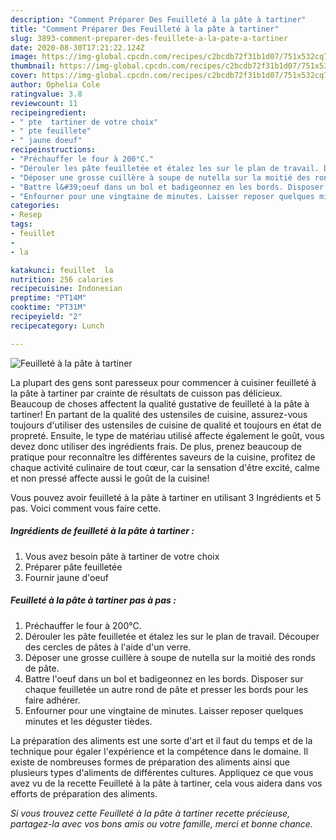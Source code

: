 ```yaml
---
description: "Comment Préparer Des Feuilleté à la pâte à tartiner"
title: "Comment Préparer Des Feuilleté à la pâte à tartiner"
slug: 3893-comment-preparer-des-feuillete-a-la-pate-a-tartiner
date: 2020-08-30T17:21:22.124Z
image: https://img-global.cpcdn.com/recipes/c2bcdb72f31b1d07/751x532cq70/feuillete-a-la-pate-a-tartiner-photo-principale-de-la-recette.jpg
thumbnail: https://img-global.cpcdn.com/recipes/c2bcdb72f31b1d07/751x532cq70/feuillete-a-la-pate-a-tartiner-photo-principale-de-la-recette.jpg
cover: https://img-global.cpcdn.com/recipes/c2bcdb72f31b1d07/751x532cq70/feuillete-a-la-pate-a-tartiner-photo-principale-de-la-recette.jpg
author: Ophelia Cole
ratingvalue: 3.8
reviewcount: 11
recipeingredient:
- " pte  tartiner de votre choix"
- " pte feuillete"
- " jaune doeuf"
recipeinstructions:
- "Préchauffer le four à 200°C."
- "Dérouler les pâte feuilletée et étalez les sur le plan de travail. Découper des cercles de pâtes à l&#39;aide d&#39;un verre."
- "Déposer une grosse cuillère à soupe de nutella sur la moitié des ronds de pâte."
- "Battre l&#39;oeuf dans un bol et badigeonnez en les bords. Disposer sur chaque feuilletée un autre rond de pâte et presser les bords pour les faire adhérer."
- "Enfourner pour une vingtaine de minutes. Laisser reposer quelques minutes et les déguster tièdes."
categories:
- Resep
tags:
- feuillet
- 
- la

katakunci: feuillet  la 
nutrition: 256 calories
recipecuisine: Indonesian
preptime: "PT14M"
cooktime: "PT31M"
recipeyield: "2"
recipecategory: Lunch

---
```



![Feuilleté à la pâte à tartiner](https://img-global.cpcdn.com/recipes/c2bcdb72f31b1d07/751x532cq70/feuillete-a-la-pate-a-tartiner-photo-principale-de-la-recette.jpg)

La plupart des gens sont paresseux pour commencer à cuisiner feuilleté à la pâte à tartiner par crainte de résultats de cuisson pas délicieux. Beaucoup de choses affectent la qualité gustative de feuilleté à la pâte à tartiner! En partant de la qualité des ustensiles de cuisine, assurez-vous toujours d'utiliser des ustensiles de cuisine de qualité et toujours en état de propreté. Ensuite, le type de matériau utilisé affecte également le goût, vous devez donc utiliser des ingrédients frais. De plus, prenez beaucoup de pratique pour reconnaître les différentes saveurs de la cuisine, profitez de chaque activité culinaire de tout cœur, car la sensation d'être excité, calme et non pressé affecte aussi le goût de la cuisine!

<!--inarticleads1-->

Vous pouvez avoir feuilleté à la pâte à tartiner en utilisant 3 Ingrédients et 5 pas. Voici comment vous faire cette.

##### Ingrédients de feuilleté à la pâte à tartiner :

1. Vous avez besoin  pâte à tartiner de votre choix
1. Préparer  pâte feuilletée
1. Fournir  jaune d&#39;oeuf




<!--inarticleads2-->

##### Feuilleté à la pâte à tartiner pas à pas :

1. Préchauffer le four à 200°C.
1. Dérouler les pâte feuilletée et étalez les sur le plan de travail. Découper des cercles de pâtes à l&#39;aide d&#39;un verre.
1. Déposer une grosse cuillère à soupe de nutella sur la moitié des ronds de pâte.
1. Battre l&#39;oeuf dans un bol et badigeonnez en les bords. Disposer sur chaque feuilletée un autre rond de pâte et presser les bords pour les faire adhérer.
1. Enfourner pour une vingtaine de minutes. Laisser reposer quelques minutes et les déguster tièdes.




<!--inarticleads1-->

<p>
La préparation des aliments est une sorte d'art et il faut du temps et de la technique pour égaler l'expérience et la compétence dans le domaine. Il existe de nombreuses formes de préparation des aliments ainsi que plusieurs types d'aliments de différentes cultures. Appliquez ce que vous avez vu de la recette Feuilleté à la pâte à tartiner, cela vous aidera dans vos efforts de préparation des aliments.
</p>

<p>
<i>Si vous trouvez cette Feuilleté à la pâte à tartiner recette précieuse, partagez-la avec vos bons amis ou votre famille, merci et bonne chance.</i>
</p>
